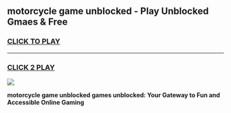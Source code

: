 
## motorcycle game unblocked - Play Unblocked Gmaes & Free
<h3>
<a href="https://news.freeplayer.one?title=motorcycle_game_unblocked&ref=23F">CLICK TO PLAY</a></h3>
<hr>

<h3>
<a href="https://news.freeplayer.one?title=motorcycle_game_unblocked&ref=23F">CLICK 2 PLAY</a>
  
</h3>

<a href="https://news.freeplayer.one?title=motorcycle_game_unblocked&ref=23F/"><img src="https://clearcache.store/games.png"></a>


**motorcycle game unblocked games unblocked: Your Gateway to Fun and Accessible Online Gaming**
